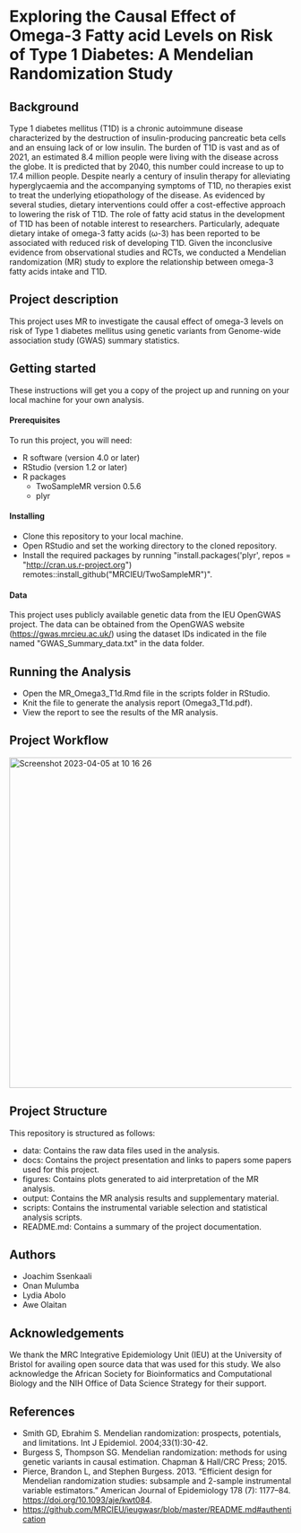 # Exploring the Causal Effect of Omega-3 Fatty acid  Levels on Risk of Type 1 Diabetes: A Mendelian Randomization Study

## Background
Type 1 diabetes mellitus (T1D) is a chronic autoimmune disease characterized by the destruction of insulin-producing pancreatic beta cells and an ensuing lack of or low insulin. The burden of T1D is vast and as of 2021, an estimated 8.4 million people were living with the disease across the globe. It is predicted that by 2040, this number could increase to up to 17.4 million people. Despite nearly a century of insulin therapy for alleviating hyperglycaemia and the accompanying symptoms of T1D, no therapies exist to treat the underlying etiopathology of the disease. As evidenced by several studies, dietary interventions could offer a cost-effective approach to lowering the risk of T1D. The role of fatty acid status in the development of T1D has been of notable interest to researchers. Particularly, adequate dietary intake of omega-3 fatty acids (ω-3) has been reported to be associated with reduced risk of developing T1D. Given the inconclusive evidence from observational studies and RCTs, we conducted a Mendelian randomization (MR) study to explore the relationship between omega-3 fatty acids  intake and T1D. 

## Project description
This project uses MR to investigate the causal effect of omega-3 levels on risk of Type 1 diabetes mellitus using genetic variants from Genome-wide association study (GWAS) summary statistics. 

## Getting started
These instructions will get you a copy of the project up and running on your local machine for your own analysis.
#### Prerequisites
To run this project, you will need:
* R software (version 4.0 or later)
* RStudio (version 1.2 or later)
* R packages
  * TwoSampleMR version 0.5.6 
  * plyr 
#### Installing
* Clone this repository to your local machine.
* Open RStudio and set the working directory to the cloned repository.
* Install the required packages by running "install.packages('plyr', repos = "http://cran.us.r-project.org")
remotes::install_github("MRCIEU/TwoSampleMR")".
#### Data
This project uses publicly available genetic data from the IEU OpenGWAS project. The data can be obtained from the OpenGWAS website (https://gwas.mrcieu.ac.uk/) using the dataset IDs indicated in the file named "GWAS_Summary_data.txt" in the data folder.

## Running the Analysis
* Open the MR_Omega3_T1d.Rmd file in the scripts folder in RStudio.
* Knit the file to generate the analysis report (Omega3_T1d.pdf).
* View the report to see the results of the MR analysis.

## Project Workflow
<img width="589" alt="Screenshot 2023-04-05 at 10 16 26" src="https://user-images.githubusercontent.com/101923400/230008866-7b354de6-62fd-41dc-8b2f-d687467347f5.png">


## Project Structure
This repository is structured as follows:

* data: Contains the raw data files used in the analysis.
* docs: Contains the project presentation and links to papers some papers used for this project.
* figures: Contains plots generated to aid interpretation of the MR analysis.
* output: Contains the MR analysis results and supplementary material.
* scripts: Contains the instrumental variable selection and statistical analysis scripts.
* README.md: Contains a summary of the project documentation.

## Authors
* Joachim Ssenkaali
* Onan Mulumba
* Lydia Abolo
* Awe Olaitan


## Acknowledgements
We thank the MRC Integrative Epidemiology Unit (IEU) at the University of Bristol for availing open source data that was used for this study.  We also acknowledge the African Society for Bioinformatics and Computational Biology and the NIH Office of Data Science Strategy for their support.

## References
* Smith GD, Ebrahim S. Mendelian randomization: prospects, potentials, and limitations. Int J Epidemiol. 2004;33(1):30-42.
* Burgess S, Thompson SG. Mendelian randomization: methods for using genetic variants in causal estimation. Chapman & Hall/CRC Press; 2015.
* Pierce, Brandon L, and Stephen Burgess. 2013. “Efficient design for Mendelian randomization studies: subsample and 2-sample instrumental variable estimators.” American Journal of Epidemiology 178 (7): 1177–84. https://doi.org/10.1093/aje/kwt084.
* https://github.com/MRCIEU/ieugwasr/blob/master/README.md#authentication








